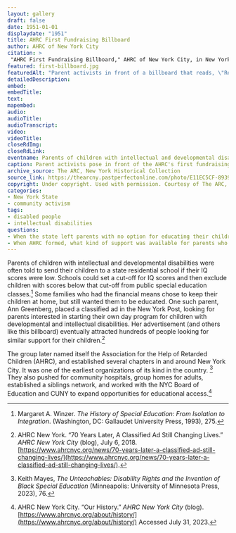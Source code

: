 ```yaml
--- 
layout: gallery
draft: false
date: 1951-01-01
displaydate: "1951"
title: AHRC First Fundraising Billboard
author: AHRC of New York City
citation: >
 "AHRC First Fundraising Billboard," AHRC of New York City, in New York City Civil Rights History Project, Accessed: [Month Day, Year], https://nyccivilrightshistory.org/gallery/first-billboard.
featured: first-billboard.jpg
featuredAlt: "Parent activists in front of a billboard that reads, \"Retarded Children Can be Helped! They need Research, Schools, Clinics. Give to AHRC\""
detailedDescription: 
embed: 
embedTitle: 
text: 
mapembed: 
audio: 
audioTitle: 
audioTranscript: 
video: 
videoTitle: 
closeRdImg: 
closeRdLink: 
eventname: Parents of children with intellectual and developmental disabilities come together to create day programs for their children, who were shut out of the public school system.
caption: Parent activists pose in front of the AHRC's first fundraising billboard. The organization’s mission started out providing day programs and grew into a political advocacy organization.
archive_source: The ARC, New York Historical Collection
source_link: https://thearcny.pastperfectonline.com/photo/E11EC5CF-8939-4AF2-AA8B-451431910302
copyright: Under copyright. Used with permission. Courtesy of The ARC, New York.
categories: 
- New York State
- community activism
tags: 
- disabled people
- intellectual disabilities
questions: 
- When the state left parents with no option for educating their children in public schools, how did they respond? 
- When AHRC formed, what kind of support was available for parents who didn’t want to send their children away to an institution?
--- 
```


Parents of children with intellectual and developmental disabilities were often told to send their children to a state residential school if their IQ scores were low. Schools could set a cut-off for IQ scores and then exclude children with scores below that cut-off from public special education classes.[^1] Some families who had the financial means chose to keep their children at home, but still wanted them to be educated. One such parent, Ann Greenberg, placed a classified ad in the New York Post, looking for parents interested in starting their own day program for children with developmental and intellectual disabilities. Her advertisement (and others like this billboard) eventually attracted hundreds of people looking for similar support for their children.[^2]

The group later named itself  the Association for the Help of Retarded Children (AHRC), and established several chapters in and around New York City. It was one of the earliest organizations of its kind in the country. [^3] They also pushed for community hospitals, group homes for adults, established a siblings network, and worked with the NYC Board of Education and CUNY to expand opportunities for educational access.[^4]

[^1]: Margaret A. Winzer. *The History of Special Education: From Isolation to Integration*. (Washington, DC: Gallaudet University Press, 1993), 275.

[^2]: AHRC New York. “70 Years Later, A Classified Ad Still Changing Lives.” *AHRC New York City* (blog), July 6, 2018. [https://www.ahrcnyc.org/news/70-years-later-a-classified-ad-still-changing-lives/](https://www.ahrcnyc.org/news/70-years-later-a-classified-ad-still-changing-lives/).

[^3]: Keith Mayes, *The Unteachables: Disability Rights and the Invention of Black Special Education* (Minneapolis: University of Minnesota Press, 2023), 76.

[^4]: AHRC New York City. “Our History.” *AHRC New York City* (blog). [https://www.ahrcnyc.org/about/history/](https://www.ahrcnyc.org/about/history/) Accessed July 31, 2023.

